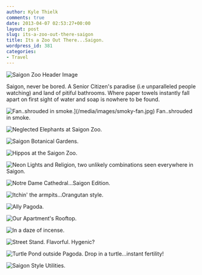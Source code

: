 ```yaml
---
author: Kyle Thielk
comments: true
date: 2013-04-07 02:53:27+00:00
layout: post
slug: its-a-zoo-out-there-saigon
title: Its a Zoo Out There...Saigon.
wordpress_id: 381
categories:
- Travel
---
```


![](/media/images/saigon-zoo-header.jpg "Saigon Zoo Header Image")

Saigon, never be bored. A Senior Citizen's paradise (i.e unparalleled people watching) and land of pitiful bathrooms. Where paper towels instantly fall apart on first sight of water and soap is nowhere to be found.

![Fan..shrouded in smoke.](/media/images/smoky-fan.jpg)](/media/images/smoky-fan.jpg) Fan..shrouded in smoke.

<!-- more -->

![Neglected Elephants at Saigon Zoo.](/media/images/elephant-saigon-2.jpg "Neglected Elephants at Saigon Zoo.")

![Saigon Botanical Gardens.](/media/images/garden.jpg "Saigon Botanical Gardens.")

![Hippos at the Saigon Zoo.](/media/images/hippo-saigon.jpg "Hippos at the Saigon Zoo.")

![Neon Lights and Religion, two unlikely combinations seen everywhere in Saigon.](/media/images/mary.jpg "Neon Lights and Religion, two unlikely combinations seen everywhere in Saigon.")

![Notre Dame Cathedral...Saigon Edition.](/media/images/notre-dame-cathedral.jpg "Notre Dame Cathedral...Saigon Edition.")

![Itchin' the armpits...Orangutan style.](/media/images/orangutan-saigon.jpg "Itchin' the armpits...Orangutan style.")

![Ally Pagoda.](/media/images/pagoda-alley.jpg "Ally Pagoda.")

![Our Apartment's Rooftop.](/media/images/rooftop.jpg "Our Apartment's Rooftop.")

![In a daze of incense.](/media/images/smoky-pagoda.jpg "In a daze of incense.")

![Street Stand. Flavorful. Hygenic?](/media/images/streetstand.jpg "Street Stand. Flavorful. Hygenic?")

![Turtle Pond outside Pagoda. Drop in a turtle...instant fertility!](/media/images/turtle-pond.jpg "Turtle Pond outside Pagoda. Drop in a turtle...instant fertility!")

![Saigon Style Utilities.](/media/images/wiring.jpg "Saigon Style Utilities.")
